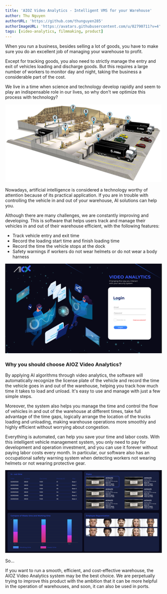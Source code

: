 ```yaml
---
title: 'AIOZ Video Analytics - Intelligent VMS for your Warehouse'
author: Thu Nguyen
authorURL: 'https://github.com/thunguyen285'
authorImageURL: 'https://avatars.githubusercontent.com/u/82790711?v=4'
tags: [video-analytics, filmmaking, product]
---
```


When you run a business, besides selling a lot of goods, you have to make sure you do an excellent job of managing your warehouse to profit.

Except for tracking goods, you also need to strictly manage the entry and exit of vehicles loading and discharge goods. But this requires a large number of workers to monitor day and night, taking the business a considerable part of the cost.

We live in a time when science and technology develop rapidly and seem to play an indispensable role in our lives, so why don't we optimize this process with technology?

![banner](https://github.com/aioz-ai/ai-docs-cms/blob/main/content/blog/assets/2021-05-14-AIOZ-Video-Analytics/warehouse.jpg?raw=true)
<!--truncate-->

Nowadays, artificial intelligence is considered a technology worthy of attention because of its practical application. If you are in trouble with controlling the vehicle in and out of your warehouse, AI solutions can help you.

Although there are many challenges, we are constantly improving and developing. This is software that helps users track and manage their vehicles in and out of their warehouse efficient, with the following features:
- Track vehicle entry and exit time
- Record the loading start time and finish loading time
- Record the time the vehicle stops at the dock
- Safety warnings if workers do not wear helmets or do not wear a body harness

![photo](https://github.com/aioz-ai/ai-docs-cms/blob/main/content/blog/assets/2021-05-14-AIOZ-Video-Analytics/Selection_03.png?raw=true)

### Why you should choose AIOZ Video Analytics?

By applying AI algorithms through video analytics, the software will automatically recognize the license plate of the vehicle and record the time the vehicle goes in and out of the warehouse, helping you track how much time it takes to load and unload. It's easy to use and manage with just a few simple steps.

Moreover, the system also helps you manage the time and control the flow of vehicles in and out of the warehouse at different times, take full advantage of the time gaps, logically arrange the location of the trucks loading and unloading, making warehouse operations more smoothly and highly efficient without worrying about congestion.

Everything is automated, can help you save your time and labor costs. With this intelligent vehicle management system, you only need to pay for development and operation investment, and you can use it forever without paying labor costs every month. In particular, our software also has an occupational safety warning system when detecting workers not wearing helmets or not wearing protective gear.

![](https://github.com/aioz-ai/ai-docs-cms/blob/main/content/blog/assets/2021-05-14-AIOZ-Video-Analytics/Selection_4.png?raw=true)

So...

If you want to run a smooth, efficient, and cost-effective warehouse, the AIOZ Video Analytics system may be the best choice. We are perpetually trying to improve this product with the ambition that it can be more helpful in the operation of warehouses, and soon, it can also be used in ports.
